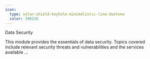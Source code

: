 ```yaml
---
icon:
  type: solar:shield-keyhole-minimalistic-line-duotone
  color: 398126
---
```

Data Security

This module provides the essentials of data security. Topics covered include relevant security threats and vulnerabilities and the services available  ... 
